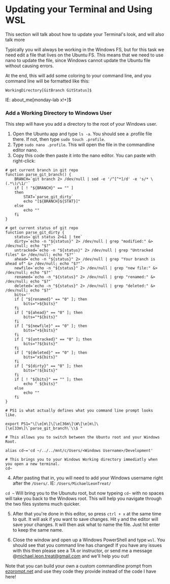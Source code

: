 # Updating your Terminal and Using WSL

This section will talk about how to update your Terminal's look, and will also talk more

Typically you will always be working in the Windows FS, but for this task we need edit a file that lives on the Ubuntu FS. This means that we need to use nano to update the file, since Windows cannot update the Ubuntu file without causing errors.

At the end, this will add some coloring to your command line, and you command line will be formatted like this:

`WorkingDirectory[GitBranch GitStatus]$`

IE: about_me[monday-lab x!+]$

### Add a Working Directory to Windows User

This step will have you add a directory to the root of your Windows user.


1. Open the Ubuntu app and type `ls -a`. You should see a .profile file there. If not, then type `sudo touch .profile`.
2. Type `sudo nano .profile`. This will open the file in the commandline editor nano.
3. Copy this code then paste it into the nano editor. You can paste with right-click:

```
# get current branch in git repo
function parse_git_branch() {
	BRANCH=`git branch 2> /dev/null | sed -e '/^[^*]/d' -e 's/* \(.*\)/\1/'`
	if [ ! "${BRANCH}" == "" ]
	then
		STAT=`parse_git_dirty`
		echo "[${BRANCH}${STAT}]"
	else
		echo ""
	fi
}

# get current status of git repo
function parse_git_dirty {
	status=`git status 2>&1 | tee`
	dirty=`echo -n "${status}" 2> /dev/null | grep "modified:" &> /dev/null; echo "$?"`
	untracked=`echo -n "${status}" 2> /dev/null | grep "Untracked files" &> /dev/null; echo "$?"`
	ahead=`echo -n "${status}" 2> /dev/null | grep "Your branch is ahead of" &> /dev/null; echo "$?"`
	newfile=`echo -n "${status}" 2> /dev/null | grep "new file:" &> /dev/null; echo "$?"`
	renamed=`echo -n "${status}" 2> /dev/null | grep "renamed:" &> /dev/null; echo "$?"`
	deleted=`echo -n "${status}" 2> /dev/null | grep "deleted:" &> /dev/null; echo "$?"`
	bits=''
	if [ "${renamed}" == "0" ]; then
		bits=">${bits}"
	fi
	if [ "${ahead}" == "0" ]; then
		bits="*${bits}"
	fi
	if [ "${newfile}" == "0" ]; then
		bits="+${bits}"
	fi
	if [ "${untracked}" == "0" ]; then
		bits="?${bits}"
	fi
	if [ "${deleted}" == "0" ]; then
		bits="x${bits}"
	fi
	if [ "${dirty}" == "0" ]; then
		bits="!${bits}"
	fi
	if [ ! "${bits}" == "" ]; then
		echo " ${bits}"
	else
		echo ""
	fi
}

# PS1 is what actually defines what you command line prompt looks like.

export PS1="\[\e[m\]\[\e[36m\]\W\[\e[m\]\[\e[33m\]\`parse_git_branch\`\\$ "

# This allows you to switch between the Ubuntu root and your Windows Root.

alias cd~='cd ~/../../mnt/c/Users/<Windows Username>/Development'

# This brings you to your Windows Working directory immediatly when you open a new terminal.
cd~

```

4. After pasting that in, you will need to add your Windows username right after the `/Users/`. IE: `/Users/MichaelLeonTreat/`

`cd ~` Will bring you to the Ubunutu root, but now typeing `cd~` with no spaces will take you back to the Windows root. This will help you navigate through the two files systems much quicker.

5. After that you're done in this editor, so press `ctrl + x` at the same time to quit. It will ask if you want to save changes. Hit `y` and the editor will save your changes. It will then ask what to name the file. Just hit enter to keep the same name. 

6. Close the window and open up a Windows PowerShell and type `wsl`. You should see that you command line has changed! If you have any issues with this then please see a TA or instructor, or send me a message @michael.leon.treat@gmail.com and we'll help you out!

Note that you can build your own a custom commandline prompt from [ezprompt.net](ezprompt.net) and use they code they provide instead of the code I have here!
